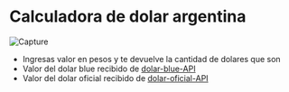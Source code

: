 # Calculadora de dolar argentina

![Capture](https://user-images.githubusercontent.com/68082746/153452462-63711670-4191-4254-b026-0e4cfa3ed19e.PNG)


- Ingresas valor en pesos y te devuelve la cantidad de dolares que son
- Valor del dolar blue recibido de [dolar-blue-API](https://api-dolar-argentina.herokuapp.com/api/dolarblue)
- Valor del dolar oficial recibido de [dolar-oficial-API](https://api-dolar-argentina.herokuapp.com/api/dolaroficial)
